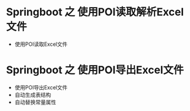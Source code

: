 # Springboot 之 使用POI读取解析Excel文件

+ 使用POI读取Excel文件

# Springboot 之 使用POI导出Excel文件

+ 使用POI导出Excel文件
+ 自动生成表结构
+ 自动替换常量属性